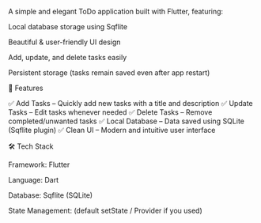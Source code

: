 A simple and elegant ToDo application built with Flutter, featuring:

Local database storage using Sqflite

Beautiful & user-friendly UI design

Add, update, and delete tasks easily

Persistent storage (tasks remain saved even after app restart)

🚀 Features

✅ Add Tasks – Quickly add new tasks with a title and description
✅ Update Tasks – Edit tasks whenever needed
✅ Delete Tasks – Remove completed/unwanted tasks
✅ Local Database – Data saved using SQLite (Sqflite plugin)
✅ Clean UI – Modern and intuitive user interface

🛠️ Tech Stack

Framework: Flutter

Language: Dart

Database: Sqflite (SQLite)

State Management: (default setState / Provider if you used)
